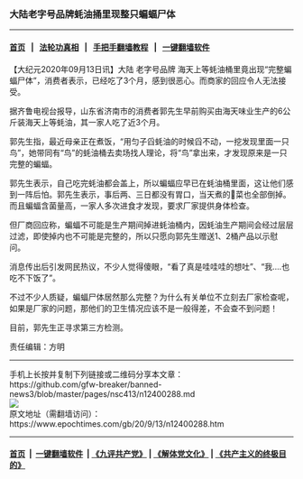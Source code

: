 ### 大陆老字号品牌蚝油捅里现整只蝙蝠尸体
------------------------

#### [首页](https://github.com/gfw-breaker/banned-news3/blob/master/README.md) &nbsp;&nbsp;|&nbsp;&nbsp; [法轮功真相](https://github.com/begood0513/basic/blob/master/README.md)  &nbsp;&nbsp;|&nbsp;&nbsp; [手把手翻墙教程](https://github.com/gfw-breaker/guides/wiki)  &nbsp;&nbsp;|&nbsp;&nbsp; [一键翻墙软件](https://github.com/gfw-breaker/nogfw/blob/master/README.md)  



<div><p>
 【大纪元2020年09月13日讯】大陆
 <ok href="https://www.epochtimes.com/gb/tag/%E8%80%81%E5%AD%97%E5%8F%B7%E5%93%81%E7%89%8C.html">
  老字号品牌
 </ok>
 海天上等蚝油桶里竟出现“完整蝙蝠尸体”，消费者表示，已经吃了3个月，感到很恶心。而商家的回应令人无法接受。
</p>
<p>
 据齐鲁电视台报导，山东省济南市的消费者郭先生早前购买由海天味业生产的6公斤装海天上等蚝油，其一家人吃了近3个月。
</p>
<p>
 郭先生指，最近母亲正在煮饭，“用匀子舀蚝油的时候舀不动，一挖发现里面一只鸟”，她带同有“鸟”的蚝油桶去卖场找人理论，将“鸟”拿出来，才发现原来是一只完整的蝙蝠。
</p>
<p>
 郭先生表示，自己吃完蚝油都会盖上，所以蝙蝠应早已在蚝油桶里面，这让他们感到一阵后怕。郭先生表示，事后两、三日都没有胃口，当天煮的𩠌菜也全部倒掉。而且蝙蝠含菌量高，一家人多次进食才发现，要求厂家提供身体检查。
</p>
<p>
 但厂商回应称，蝙蝠不可能是生产期间掉进蚝油桶内，因蚝油生产期间会经过层层过滤，即使掉内也不可能是完整的，所以只愿向郭先生赠送1、2桶产品以示慰问。
</p>
<p>
 消息传出后引发网民热议，不少人觉得傻眼，“看了真是哇哇哇的想吐”、“我….也吃不下饭了”。
</p>
<p>
 不过不少人质疑，蝙蝠尸体居然那么完整？为什么有关单位不立刻去厂家检查呢，如果是厂家的问题，那他们的卫生情况应该不是一般得差，不会查不到问题！
</p>
<p>
 目前，郭先生正寻求第三方检测。
</p>
<p>
 责任编辑：方明
</p>
</div>
<hr/>
手机上长按并复制下列链接或二维码分享本文章：<br/>
https://github.com/gfw-breaker/banned-news3/blob/master/pages/nsc413/n12400288.md <br/>
<a href='https://github.com/gfw-breaker/banned-news3/blob/master/pages/nsc413/n12400288.md'><img src='https://github.com/gfw-breaker/banned-news3/blob/master/pages/nsc413/n12400288.md.png'/></a> <br/>
原文地址（需翻墙访问）：https://www.epochtimes.com/gb/20/9/13/n12400288.htm


------------------------
#### [首页](https://github.com/gfw-breaker/banned-news3/blob/master/README.md) &nbsp;|&nbsp; [一键翻墙软件](https://github.com/gfw-breaker/nogfw/blob/master/README.md) &nbsp;| [《九评共产党》](https://github.com/gfw-breaker/9ping.md/blob/master/README.md#九评之一评共产党是什么) | [《解体党文化》](https://github.com/gfw-breaker/jtdwh.md/blob/master/README.md) | [《共产主义的终极目的》](https://github.com/gfw-breaker/gczydzjmd.md/blob/master/README.md)


<img src='http://gfw-breaker.win/banned-news3/pages/nsc413/n12400288.md' width='0px' height='0px'/>